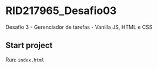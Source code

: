 # RID217965_Desafio03
Desafio 3 - Gerenciador de tarefas - Vanilla JS, HTML e CSS

## Start project
Run: `index.html`
